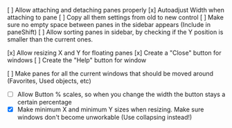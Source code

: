 [ ] Allow attaching and detaching panes properly
  [x] Autoadjust Width when attaching to pane
  [ ] Copy all them settings from old to new control
  [ ] Make sure no empty space between panes in the sidebar appears (Include in paneShift)
  [ ] Allow sorting panes in sidebar, by checking if the Y position is smaller than the current ones.

[x] Allow resizing X and Y for floating panes
[x] Create a "Close" button for windows
[ ] Create the "Help" button for window



[ ] Make panes for all the current windows that should be moved around (Favorites, Used objects, etc)
  * [ ] Allow Button % scales, so when you change the width the button stays a certain percentage
  * [x] Make minimum X and minimum Y sizes when resizing. Make sure windows don't become unworkable (Use collapsing instead!)
